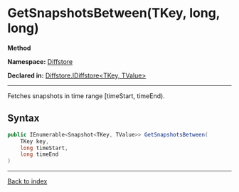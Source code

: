 # GetSnapshotsBetween(TKey, long, long)

**Method**

**Namespace:** [Diffstore](Diffstore.md)

**Declared in:** [Diffstore.IDiffstore<TKey, TValue>](Diffstore.IDiffstore{TKey,TValue}.md)

------



Fetches snapshots in time range [timeStart, timeEnd).


## Syntax

```csharp
public IEnumerable<Snapshot<TKey, TValue>> GetSnapshotsBetween(
	TKey key,
	long timeStart,
	long timeEnd
)
```

------

[Back to index](index.md)